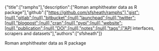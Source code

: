 {"title":["ramphs"],"description":["Roman amphitheater data as R package"],"github":["https://github.com/sfsheath/ramphs"],"gist":[null],"gitlab":[null],"bitbucket":[null],"launchpad":[null],"twitter":[null],"blogpost":[null],"cran":[null],"pypi":[null],"website":[null],"publication":[null],"DOI":[null],"notes":[null],"tags":["API interfaces, scrapers and datasets"],"authors":["sfsheath"]}

Roman amphitheater data as R package